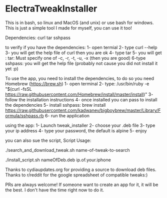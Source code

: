 # ElectraTweakInstaller

This is in bash, so linux and MacOS (and unix) or use bash for windows.
This is just a simple tool I made for myself, you can use it too!

Dependencies:
curl
tar
sshpass

to verify if you have the dependencies:
1- open termial
2- type curl --help
3- you will get the help file of curl then you are ok
4- type tar
5- you will get : tar: Must specify one of -c, -r, -t, -u, -x (then you are good)
6-type sshpass: you will get the help file (probably not cause you did not install it yet :p)


To use the app, you need to install the dependencies, to do so you need Homebrew (https://brew.sh)
1- open terminal
2- type: /usr/bin/ruby -e "$(curl -fsSL https://raw.githubusercontent.com/Homebrew/install/master/install)"
3- follow the installation instructions
4- once installed you can pass to install the dependencies
5- install sshpass: brew install https://raw.githubusercontent.com/kadwanev/bigboybrew/master/Library/Formula/sshpass.rb
6- run the application 

using the app: 
1- Launch tweak_installer 
2- choose your .deb file
3- type your ip address
4- type your password, the default is alpine
5- enjoy





you can also sue the script, Script Usage:

./search_and_download_tweak.sh name-of-tweak-to-search

./install_script.sh nameOfDeb.deb ip.of.your.iphone

Thanks to cydiaupdates.org for providing a source to download deb files.
Thanks to r/reddit for the google spreadsheet of compatible tweaks:)

PRs are always welcome!
If someone want to create an app for it, it will be the best. I don't have the time right now to do it.
